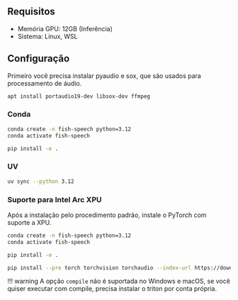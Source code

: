 ## Requisitos

- Memória GPU: 12GB (Inferência)
- Sistema: Linux, WSL

## Configuração

Primeiro você precisa instalar pyaudio e sox, que são usados para processamento de áudio.

``` bash
apt install portaudio19-dev libsox-dev ffmpeg
```

### Conda

```bash
conda create -n fish-speech python=3.12
conda activate fish-speech

pip install -e .
```

### UV

```bash
uv sync --python 3.12
```

### Suporte para Intel Arc XPU

Após a instalação pelo procedimento padrão, instale o PyTorch com suporte a XPU.

```bash
conda create -n fish-speech python=3.12
conda activate fish-speech

pip install -e .

pip install --pre torch torchvision torchaudio --index-url https://download.pytorch.org/whl/nightly/xpu
```

!!! warning
    A opção `compile` não é suportada no Windows e macOS, se você quiser executar com compile, precisa instalar o triton por conta própria.

